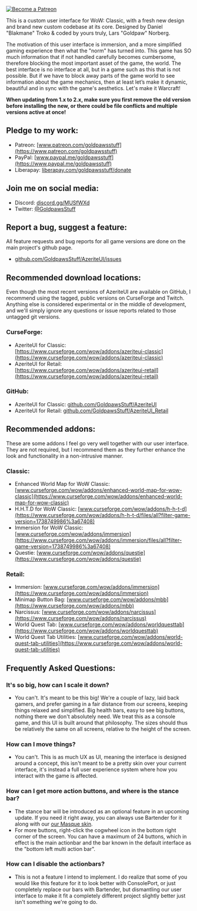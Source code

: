 [ ![Become a Patreon](http://larsnorbergofficial.com/img/social-media-buttons-patreon-small.jpg) ](https://www.patreon.com/goldpawsstuff) 

This is a custom user interface for WoW: Classic, with a fresh new design and brand new custom codebase at its core. Designed by Daniel "Blakmane" Troko & coded by yours truly, Lars "Goldpaw" Norberg. 

The motivation of this user interface is immersion, and a more simplified gaming experience then what the "norm" has turned into. This game has SO much information that if not handled carefully becomes cumbersome, therefore blocking the most important asset of the game, the world. The best interface is no interface at all, but in a game such as this that is not possible. But if we have to block away parts of the game world to see information about the game mechanics, then at least let’s make it dynamic, beautiful and in sync with the game's aesthetics. Let's make it Warcraft!  

**When updating from 1.x to 2.x, make sure you first remove the old version before installing the new, or there could be file conflicts and multiple versions active at once!**

## **Pledge to my work:**  
* Patreon: [www.patreon.com/goldpawsstuff](https://www.patreon.com/goldpawsstuff)  
* PayPal: [www.paypal.me/goldpawsstuff](https://www.paypal.me/goldpawsstuff)  
* Liberapay: [liberapay.com/goldpawsstuff/donate](https://liberapay.com/goldpawsstuff/donate)  

## **Join me on social media:**  
* Discord: [discord.gg/MUSfWXd](https://discord.gg/MUSfWXd)  
* Twitter: [@GoldpawsStuff](https://twitter.com/goldpawsstuff)  

## **Report a bug, suggest a feature:**
All feature requests and bug reports for all game versions are done on the main project's github page. 
* [github.com/GoldpawsStuff/AzeriteUI/issues](https://github.com/GoldpawsStuff/AzeriteUI/issues)

## **Recommended download locations:**  
Even though the most recent versions of AzeriteUI are available on GitHub, I recommend using the tagged, public versions on CurseForge and Twitch. Anything else is considered experimental or in the middle of development, and we'll simply ignore any questions or issue reports related to those untagged git versions. 

### **CurseForge:**
* AzeriteUI for Classic: [https://www.curseforge.com/wow/addons/azeriteui-classic](https://www.curseforge.com/wow/addons/azeriteui-classic)  
* AzeriteUI for Retail: [https://www.curseforge.com/wow/addons/azeriteui-retail](https://www.curseforge.com/wow/addons/azeriteui-retail)  

### **GitHub:**
* AzeriteUI for Classic: [github.com/GoldpawsStuff/AzeriteUI](https://github.com/GoldpawsStuff/AzeriteUI)  
* AzeriteUI for Retail: [github.com/GoldpawsStuff/AzeriteUI_Retail](https://github.com/GoldpawsStuff/AzeriteUI_Retail)  

## **Recommended addons:**  
These are some addons I feel go very well together with our user interface. They are not required, but I recommend them as they further enhance the look and functionality in a non-intrusive manner.  

### **Classic:**
* Enhanced World Map for WoW Classic: [www.curseforge.com/wow/addons/enhanced-world-map-for-wow-classic](https://www.curseforge.com/wow/addons/enhanced-world-map-for-wow-classic)  
* H.H.T.D for WoW Classic: [www.curseforge.com/wow/addons/h-h-t-d](https://www.curseforge.com/wow/addons/h-h-t-d/files/all?filter-game-version=1738749986%3a67408)  
* Immersion for WoW Classic: [www.curseforge.com/wow/addons/immersion](https://www.curseforge.com/wow/addons/immersion/files/all?filter-game-version=1738749986%3a67408)  
* Questie: [www.curseforge.com/wow/addons/questie](https://www.curseforge.com/wow/addons/questie)  

### **Retail:**
* Immersion: [www.curseforge.com/wow/addons/immersion](https://www.curseforge.com/wow/addons/immersion)  
* Minimap Button Bag: [www.curseforge.com/wow/addons/mbb](https://www.curseforge.com/wow/addons/mbb)  
* Narcissus: [www.curseforge.com/wow/addons/narcissus](https://www.curseforge.com/wow/addons/narcissus)  
* World Quest Tab: [www.curseforge.com/wow/addons/worldquesttab](https://www.curseforge.com/wow/addons/worldquesttab)  
* World Quest Tab Utilities: [www.curseforge.com/wow/addons/world-quest-tab-utilities](https://www.curseforge.com/wow/addons/world-quest-tab-utilities)  

## **Frequently Asked Questions:**  
### **It's so big, how can I scale it down?**  
* You can't. It's meant to be this big! We're a couple of lazy, laid back gamers, and prefer gaming in a fair distance from our screens, keeping things relaxed and simplified. Big health bars, easy to see big buttons, nothing there we don't absolutely need. We treat this as a console game, and this UI is built around that philosophy. The sizes should thus be relatively the same on all screens, relative to the height of the screen. 

### **How can I move things?**  
* You can't. This is as much UX as UI, meaning the interface is designed around a concept, this isn't meant to be a pretty skin over your current interface, it's instead a full user experience system where how you interact with the game is affected. 

### **How can I get more action buttons, and where is the stance bar?**  
* The stance bar will be introduced as an optional feature in an upcoming update. If you need it right away, you can always use Bartender for it along with our [our Masque skin](https://www.curseforge.com/wow/addons/masque-azerite). 
* For more buttons, right-click the cogwheel icon in the bottom right corner of the screen. You can have a maximum of 24 buttons, which in effect is the main actionbar and the bar known in the default interface as the "bottom left multi action bar". 

### **How can I disable the actionbars?**
* This is not a feature I intend to implement. I do realize that some of you would like this feature for it to look better with ConsolePort, or just completely replace our bars with Bartender, but dismantling our user interface to make it fit a completely different project slightly better just isn't something we're going to do. 
